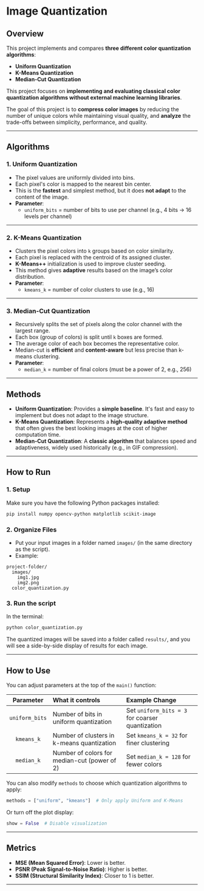 # Image Quantization

## Overview

This project implements and compares **three different color quantization algorithms**:

- **Uniform Quantization**
- **K-Means Quantization**
- **Median-Cut Quantization**

This project focuses on **implementing and evaluating classical color quantization algorithms without external machine learning libraries**.

The goal of this project is to **compress color images** by reducing the number of unique colors while maintaining visual quality, and **analyze** the trade-offs between simplicity, performance, and quality.

---

##  Algorithms

### 1. **Uniform Quantization**
- The pixel values are uniformly divided into bins.
- Each pixel's color is mapped to the nearest bin center.
- This is the **fastest** and simplest method, but it does **not adapt** to the content of the image.
- **Parameter**:  
  - `uniform_bits` = number of bits to use per channel (e.g., 4 bits → 16 levels per channel)

---

### 2. **K-Means Quantization**
- Clusters the pixel colors into `k` groups based on color similarity.
- Each pixel is replaced with the centroid of its assigned cluster.
- **K-Means++** initialization is used to improve cluster seeding.
- This method gives **adaptive** results based on the image’s color distribution.
- **Parameter**:
  - `kmeans_k` = number of color clusters to use (e.g., 16)

---

### 3. **Median-Cut Quantization**
- Recursively splits the set of pixels along the color channel with the largest range.
- Each box (group of colors) is split until `k` boxes are formed.
- The average color of each box becomes the representative color.
- Median-cut is **efficient** and **content-aware** but less precise than k-means clustering.
- **Parameter**:
  - `median_k` = number of final colors (must be a power of 2, e.g., 256)

---

##  Methods

- **Uniform Quantization**: Provides a **simple baseline**. It's fast and easy to implement but does not adapt to the image structure.
- **K-Means Quantization**: Represents a **high-quality adaptive method** that often gives the best looking images at the cost of higher computation time.
- **Median-Cut Quantization**: A **classic algorithm** that balances speed and adaptiveness, widely used historically (e.g., in GIF compression).

---

##  How to Run

### 1. Setup

Make sure you have the following Python packages installed:

```bash
pip install numpy opencv-python matplotlib scikit-image
```

### 2. Organize Files

- Put your input images in a folder named `images/` (in the same directory as the script).
- Example:

```
project-folder/
  images/
    img1.jpg
    img2.png
  color_quantization.py
```

### 3. Run the script

In the terminal:

```bash
python color_quantization.py
```

The quantized images will be saved into a folder called `results/`, and you will see a side-by-side display of results for each image.

---

##  How to Use

You can adjust parameters at the top of the `main()` function:

| Parameter   | What it controls                              | Example Change                |
|:-----------:|:----------------------------------------------|:-------------------------------|
| `uniform_bits` | Number of bits in uniform quantization       | Set `uniform_bits = 3` for coarser quantization |
| `kmeans_k`     | Number of clusters in k-means quantization   | Set `kmeans_k = 32` for finer clustering |
| `median_k`     | Number of colors for median-cut (power of 2) | Set `median_k = 128` for fewer colors |

You can also modify `methods` to choose which quantization algorithms to apply:

```python
methods = ["uniform", "kmeans"]  # Only apply Uniform and K-Means
```

Or turn off the plot display:

```python
show = False  # Disable visualization
```

---

##  Metrics 

- **MSE (Mean Squared Error)**: Lower is better.
- **PSNR (Peak Signal-to-Noise Ratio)**: Higher is better.
- **SSIM (Structural Similarity Index)**: Closer to 1 is better.

---

